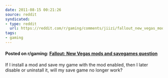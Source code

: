 ```yaml
---
date: 2011-08-15 00:21:26
source: reddit
syndicated:
- type: reddit
  url: https://reddit.com/r/gaming/comments/jiizi/fallout_new_vegas_mods_and_savegames_question/
tags:
- gaming
---
```


#### Posted on r/gaming: [Fallout: New Vegas mods and savegames question](https://reddit.com/r/gaming/comments/jiizi/fallout_new_vegas_mods_and_savegames_question/)

If I install a mod and save my game with the mod enabled, then I later disable or uninstall it, will my save game no longer work?